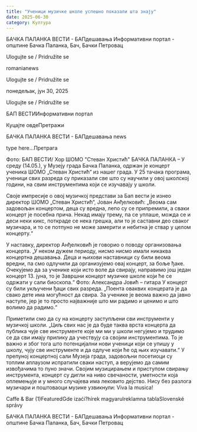 ```yaml
---
title: "Ученици музичке школе успешно показали шта знају"
date: 2025-06-30
category: Култура
---
```


БАЧКА ПАЛАНКА ВЕСТИ - БАПдешавања Информативни портал - општине Бачка Паланка, Бач, Бачки Петровац

Ulogujte se / Pridružite se

romanianews

Ulogujte se / Pridružite se

понедељак, јун 30, 2025

Ulogujte se / Pridružite se

БАП ВЕСТИИнформативни портал

Куцајте овдеПретражи

БАЧКА ПАЛАНКА ВЕСТИ - БАПдешавања news

type here...Претрага

Фото: БАП ВЕСТИ/ Хор ШОМО "Стеван Христић"
            БАЧКА ПАЛАНКА – У среду (14.05.), у Музеју града Бачка Паланка, одржан је концерт ученика ШОМО „Стеван Христић“ из нашег града. У 25 тачака програма, ученици свих разреда су приказали све што су научили у овој школској години, на свим инструментима који се изучавају у школи.

Своје импресије о oвој музичкој представи за Бап вести је изнео директор ШОМО „Стеван Христић“, Јован Анђелковић:
„Веома сам задовољан концертом, деца су вредна, лепо су се припремили, а сваки концерт је посебна прича. Некад имају трему, па се уплаше, можда се и деси неки кикс, поткраде се нека грешка, али то је саставни део сваког музичара, и то се потпуно не може замерити и небитна је ствар у целом концерту.“


У наставку, директор Анђелковић је говорио о поводу организовања концерта.
„У неком дужем периоду, нисмо нисмо имали никаква концертна дешавања. Деца и њихови наставници су били веома вредни, па смо одлучили да организујемо овај концерт, за боље ђаке. Очекујемо да за ученике који исто воле да свирају, направимо још један концерт 13. јуна, то је Завршни концерт музичке школе који ће се одржати у сали биоскопа.“
Фото: Александра Јовић – гитара
У концерт су били укључени ђаци свих разреда.
„Поента оваквих концерата је да свако дете има могућност да свира. За ученике је веома важно да јавно наступе, јер је то просто најважније што ми радимо и ценимо и што волимо да радимо.“


Приметили смо да су на концерту заступљени сви инструменти у музичкој школи.
„Циљ свих нас је да буде таква врста концерта да публика чује све инструменте које ми ми у школи негујемо и трудимо се да сви имају прилику да учествују са својим инструментима. То је важно и због тога што потенцијални нови ученици који се упишу у школу, чују све инструменте и да одлуче који ће од њих изучавати.“
У препуној концертној сали Музеја града, задовољни посетиоци су топлим аплаузом испратили сваки наступ, а верујемо да самим извођачима то пуно значи. Својим музицирањем и приступом свирању инструмента, концерт су дигли на ниво свечаности, уметности која оплемењује и у много случајева има лековито дејство.
Нису без разлога музичари и поштоваоци музике узвикнули: Viva la musica!

Caffe & Bar (1)FeaturedGde izaći?hírek magyarulreklamna tablaSlovenské správy

БАЧКА ПАЛАНКА ВЕСТИ - БАПдешавања Информативни портал - општине Бачка Паланка, Бач, Бачки Петровац
